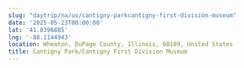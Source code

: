 ```yaml
---
slug: "daytrip/na/us/cantigny-parkcantigny-first-division-museum"
date: '2025-05-23T00:00:00'
lat: '41.8396885'
lng: '-88.1144943'
location: Wheaton, DuPage County, Illinois, 60189, United States
title: Cantigny Park/Cantigny First Division Museum
---
```



